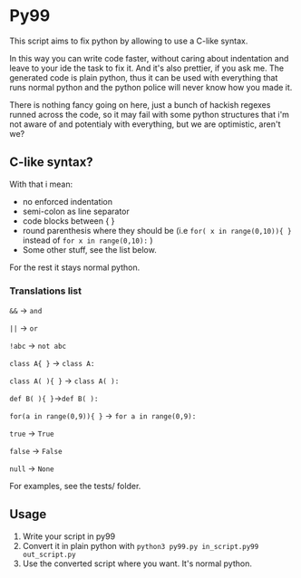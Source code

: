 # Py99
This script aims to fix python by allowing to use a C-like syntax.

In this way you can write code faster, without caring about indentation and leave to your ide the task to fix it. And it's also prettier, if you ask me.
The generated code is plain python, thus it can be used with everything that runs normal python and the python police will never know how you made it.

There is nothing fancy going on here, just a bunch of hackish regexes runned across the code, so it may fail with some python structures that i'm not aware of and potentialy with everything, but we are optimistic, aren't we?


##  C-like syntax?
With that i mean:

- no enforced indentation
- semi-colon as line separator
- code blocks between { }
- round parenthesis where they should be  (i.e `for( x in range(0,10)){ }` instead of `for x in range(0,10):` )
- Some other stuff, see the list below.

For the rest it stays normal python. 


### Translations list
`&&` -> `and`

`||` -> `or`

`!abc` -> `not abc`

`class A{ }` -> `class A:`

`class A( ){ }` -> `class A( ):`

`def B( ){ }`->`def B( ):`

`for(a in range(0,9)){ }` -> `for a in range(0,9):`

`true` -> `True`

`false` -> `False`

`null` -> `None`

For examples, see the tests/ folder.


## Usage
1. Write your script in py99
2. Convert it in plain python with `python3 py99.py in_script.py99 out_script.py` 
3. Use the converted script where you want. It's normal python.
